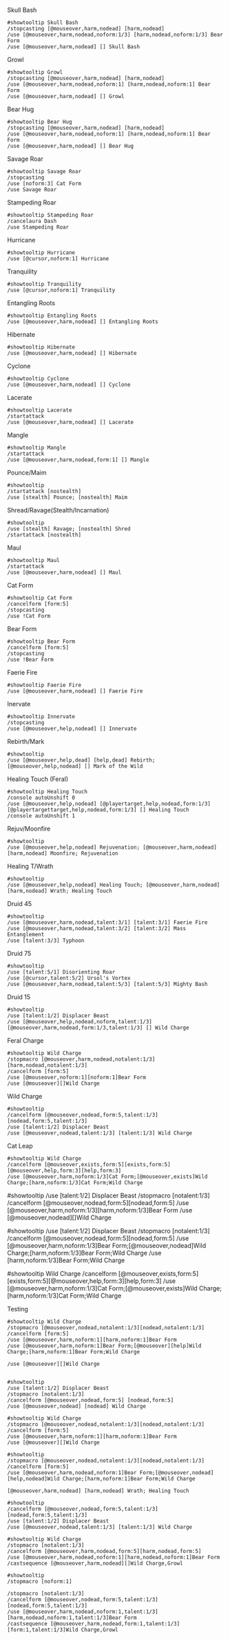 Skull Bash
```
#showtooltip Skull Bash
/stopcasting [@mouseover,harm,nodead] [harm,nodead]
/use [@mouseover,harm,nodead,noform:1/3] [harm,nodead,noform:1/3] Bear Form
/use [@mouseover,harm,nodead] [] Skull Bash
```

Growl
```
#showtooltip Growl
/stopcasting [@mouseover,harm,nodead] [harm,nodead]
/use [@mouseover,harm,nodead,noform:1] [harm,nodead,noform:1] Bear Form
/use [@mouseover,harm,nodead] [] Growl
```

Bear Hug
```
#showtooltip Bear Hug
/stopcasting [@mouseover,harm,nodead] [harm,nodead]
/use [@mouseover,harm,nodead,noform:1] [harm,nodead,noform:1] Bear Form
/use [@mouseover,harm,nodead] [] Bear Hug
```

Savage Roar
```
#showtooltip Savage Roar
/stopcasting
/use [noform:3] Cat Form
/use Savage Roar
```

Stampeding Roar
```
#showtooltip Stampeding Roar
/cancelaura Dash
/use Stampeding Roar
```

Hurricane
```
#showtooltip Hurricane
/use [@cursor,noform:1] Hurricane
```

Tranquility
```
#showtooltip Tranquility
/use [@cursor,noform:1] Tranquility
```

Entangling Roots
```
#showtooltip Entangling Roots
/use [@mouseover,harm,nodead] [] Entangling Roots
```

Hibernate
```
#showtooltip Hibernate
/use [@mouseover,harm,nodead] [] Hibernate
```

Cyclone
```
#showtooltip Cyclone
/use [@mouseover,harm,nodead] [] Cyclone
```

Lacerate
```
#showtooltip Lacerate
/startattack 
/use [@mouseover,harm,nodead] [] Lacerate
```

Mangle
```
#showtooltip Mangle
/startattack 
/use [@mouseover,harm,nodead,form:1] [] Mangle
```

Pounce/Maim
```
#showtooltip
/startattack [nostealth]
/use [stealth] Pounce; [nostealth] Maim
```

Shread/Ravage(Stealth/Incarnation)
```
#showtooltip
/use [stealth] Ravage; [nostealth] Shred
/startattack [nostealth]
```

Maul
```
#showtooltip Maul
/startattack 
/use [@mouseover,harm,nodead] [] Maul
```

Cat Form
```
#showtooltip Cat Form
/cancelform [form:5]
/stopcasting
/use !Cat Form
```

Bear Form
```
#showtooltip Bear Form
/cancelform [form:5]
/stopcasting
/use !Bear Form
```

Faerie Fire
```
#showtooltip Faerie Fire
/use [@mouseover,harm,nodead] [] Faerie Fire
```

Inervate
```
#showtooltip Innervate
/stopcasting
/use [@mouseover,help,nodead] [] Innervate
```

Rebirth/Mark
```
#showtooltip
/use [@mouseover,help,dead] [help,dead] Rebirth; [@mouseover,help,nodead] [] Mark of the Wild
```

Healing Touch (Feral)
```
#showtooltip Healing Touch
/console autoUnshift 0
/use [@mouseover,help,nodead] [@playertarget,help,nodead,form:1/3] [@playertargettarget,help,nodead,form:1/3] [] Healing Touch
/console autoUnshift 1
```

Rejuv/Moonfire
```
#showtooltip 
/use [@mouseover,help,nodead] Rejuvenation; [@mouseover,harm,nodead] [harm,nodead] Moonfire; Rejuvenation
```

Healing T/Wrath
```
#showtooltip 
/use [@mouseover,help,nodead] Healing Touch; [@mouseover,harm,nodead] [harm,nodead] Wrath; Healing Touch
```

Druid 45
```
#showtooltip
/use [@mouseover,harm,nodead,talent:3/1] [talent:3/1] Faerie Fire
/use [@mouseover,harm,nodead,talent:3/2] [talent:3/2] Mass Entanglement
/use [talent:3/3] Typhoon
```

Druid 75
```
#showtooltip
/use [talent:5/1] Disorienting Roar
/use [@cursor,talent:5/2] Ursol's Vortex
/use [@mouseover,harm,nodead,talent:5/3] [talent:5/3] Mighty Bash 
```

Druid 15
```
#showtooltip
/use [talent:1/2] Displacer Beast
/use [@mouseover,help,nodead,noform,talent:1/3][@mouseover,harm,nodead,form:1/3,talent:1/3] [] Wild Charge
```

Feral Charge
```
#showtooltip Wild Charge
/stopmacro [@mouseover,harm,nodead,notalent:1/3][harm,nodead,notalent:1/3]
/cancelform [form:5]
/use [@mouseover,noform:1][noform:1]Bear Form
/use [@mouseover][]Wild Charge
```

Wild Charge
```
#showtooltip
/cancelform [@mouseover,nodead,form:5,talent:1/3][nodead,form:5,talent:1/3]
/use [talent:1/2] Displacer Beast
/use [@mouseover,nodead,talent:1/3] [talent:1/3] Wild Charge
```

Cat Leap
```
#showtooltip Wild Charge
/cancelform [@mouseover,exists,form:5][exists,form:5][@mouseover,help,form:3][help,form:3]
/use [@mouseover,harm,noform:1/3]Cat Form;[@mouseover,exists]Wild Charge;[harm,noform:1/3]Cat Form;Wild Charge
```

#showtooltip
/use [talent:1/2] Displacer Beast
/stopmacro [notalent:1/3]
/cancelform [@mouseover,nodead,form:5][nodead,form:5]
/use [@mouseover,harm,noform:1/3][harm,noform:1/3]Bear Form
/use [@mouseover,nodead][]Wild Charge


#showtooltip
/use [talent:1/2] Displacer Beast
/stopmacro [notalent:1/3]
/cancelform [@mouseover,nodead,form:5][nodead,form:5]
/use [@mouseover,harm,noform:1/3]Bear Form;[@mouseover,nodead]Wild Charge;[harm,noform:1/3]Bear Form;Wild Charge
/use [harm,noform:1/3]Bear Form;Wild Charge



#showtooltip Wild Charge
/cancelform [@mouseover,exists,form:5][exists,form:5][@mouseover,help,form:3][help,form:3]
/use [@mouseover,harm,noform:1/3]Cat Form;[@mouseover,exists]Wild Charge;[harm,noform:1/3]Cat Form;Wild Charge




Testing

```
#showtooltip Wild Charge
/stopmacro [@mouseover,nodead,notalent:1/3][nodead,notalent:1/3]
/cancelform [form:5]
/use [@mouseover,harm,noform:1][harm,noform:1]Bear Form
/use [@mouseover,harm,noform:1]Bear Form;[@mouseover][help]Wild Charge;[harm,noform:1]Bear Form;Wild Charge

/use [@mouseover][]Wild Charge


```





```
#showtooltip
/use [talent:1/2] Displacer Beast
/stopmacro [notalent:1/3]
/cancelform [@mouseover,nodead,form:5] [nodead,form:5]
/use [@mouseover,nodead] [nodead] Wild Charge
```


```
#showtooltip Wild Charge
/stopmacro [@mouseover,nodead,notalent:1/3][nodead,notalent:1/3]
/cancelform [form:5]
/use [@mouseover,harm,noform:1][harm,noform:1]Bear Form
/use [@mouseover][]Wild Charge
```

```
#showtooltip
/stopmacro [@mouseover,nodead,notalent:1/3][nodead,notalent:1/3]
/cancelform [form:5]
/use [@mouseover,harm,nodead,noform:1]Bear Form;[@mouseover,nodead][help,nodead]Wild Charge;[harm,noform:1]Bear Form;Wild Charge
```

```
[@mouseover,harm,nodead] [harm,nodead] Wrath; Healing Touch
```




 








```  
#showtooltip
/cancelform [@mouseover,nodead,form:5,talent:1/3][nodead,form:5,talent:1/3]
/use [talent:1/2] Displacer Beast
/use [@mouseover,nodead,talent:1/3] [talent:1/3] Wild Charge
```
```
#showtooltip Wild Charge
/stopmacro [notalent:1/3]
/cancelform [@mouseover,harm,nodead,form:5][harm,nodead,form:5]
/use [@mouseover,harm,nodead,noform:1][harm,nodead,noform:1]Bear Form
/castsequence [@mouseover,harm,nodead][]Wild Charge,Growl
```

```
#showtooltip
/stopmacro [noform:1]

/stopmacro [notalent:1/3]
/cancelform [@mouseover,nodead,form:5,talent:1/3][nodead,form:5,talent:1/3]
/use [@mouseover,harm,nodead,noform:1,talent:1/3][harm,nodead,noform:1,talent:1/3]Bear Form
/castsequence [@mouseover,harm,nodead,form:1,talent:1/3][form:1,talent:1/3]Wild Charge,Growl
```

